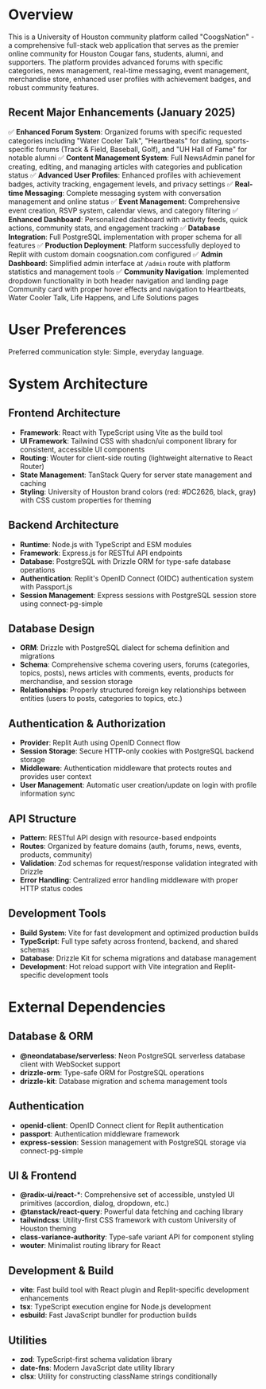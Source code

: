 # Overview

This is a University of Houston community platform called "CoogsNation" - a comprehensive full-stack web application that serves as the premier online community for Houston Cougar fans, students, alumni, and supporters. The platform provides advanced forums with specific categories, news management, real-time messaging, event management, merchandise store, enhanced user profiles with achievement badges, and robust community features.

## Recent Major Enhancements (January 2025)

✅ **Enhanced Forum System**: Organized forums with specific requested categories including "Water Cooler Talk", "Heartbeats" for dating, sports-specific forums (Track & Field, Baseball, Golf), and "UH Hall of Fame" for notable alumni
✅ **Content Management System**: Full NewsAdmin panel for creating, editing, and managing articles with categories and publication status
✅ **Advanced User Profiles**: Enhanced profiles with achievement badges, activity tracking, engagement levels, and privacy settings
✅ **Real-time Messaging**: Complete messaging system with conversation management and online status
✅ **Event Management**: Comprehensive event creation, RSVP system, calendar views, and category filtering
✅ **Enhanced Dashboard**: Personalized dashboard with activity feeds, quick actions, community stats, and engagement tracking
✅ **Database Integration**: Full PostgreSQL implementation with proper schema for all features
✅ **Production Deployment**: Platform successfully deployed to Replit with custom domain coogsnation.com configured
✅ **Admin Dashboard**: Simplified admin interface at `/admin` route with platform statistics and management tools
✅ **Community Navigation**: Implemented dropdown functionality in both header navigation and landing page Community card with proper hover effects and navigation to Heartbeats, Water Cooler Talk, Life Happens, and Life Solutions pages

# User Preferences

Preferred communication style: Simple, everyday language.

# System Architecture

## Frontend Architecture
- **Framework**: React with TypeScript using Vite as the build tool
- **UI Framework**: Tailwind CSS with shadcn/ui component library for consistent, accessible UI components
- **Routing**: Wouter for client-side routing (lightweight alternative to React Router)
- **State Management**: TanStack Query for server state management and caching
- **Styling**: University of Houston brand colors (red: #DC2626, black, gray) with CSS custom properties for theming

## Backend Architecture
- **Runtime**: Node.js with TypeScript and ESM modules
- **Framework**: Express.js for RESTful API endpoints
- **Database**: PostgreSQL with Drizzle ORM for type-safe database operations
- **Authentication**: Replit's OpenID Connect (OIDC) authentication system with Passport.js
- **Session Management**: Express sessions with PostgreSQL session store using connect-pg-simple

## Database Design
- **ORM**: Drizzle with PostgreSQL dialect for schema definition and migrations
- **Schema**: Comprehensive schema covering users, forums (categories, topics, posts), news articles with comments, events, products for merchandise, and session storage
- **Relationships**: Properly structured foreign key relationships between entities (users to posts, categories to topics, etc.)

## Authentication & Authorization
- **Provider**: Replit Auth using OpenID Connect flow
- **Session Storage**: Secure HTTP-only cookies with PostgreSQL backend storage
- **Middleware**: Authentication middleware that protects routes and provides user context
- **User Management**: Automatic user creation/update on login with profile information sync

## API Structure
- **Pattern**: RESTful API design with resource-based endpoints
- **Routes**: Organized by feature domains (auth, forums, news, events, products, community)
- **Validation**: Zod schemas for request/response validation integrated with Drizzle
- **Error Handling**: Centralized error handling middleware with proper HTTP status codes

## Development Tools
- **Build System**: Vite for fast development and optimized production builds
- **TypeScript**: Full type safety across frontend, backend, and shared schemas
- **Database**: Drizzle Kit for schema migrations and database management
- **Development**: Hot reload support with Vite integration and Replit-specific development tools

# External Dependencies

## Database & ORM
- **@neondatabase/serverless**: Neon PostgreSQL serverless database client with WebSocket support
- **drizzle-orm**: Type-safe ORM for PostgreSQL operations
- **drizzle-kit**: Database migration and schema management tools

## Authentication
- **openid-client**: OpenID Connect client for Replit authentication
- **passport**: Authentication middleware framework
- **express-session**: Session management with PostgreSQL storage via connect-pg-simple

## UI & Frontend
- **@radix-ui/react-***: Comprehensive set of accessible, unstyled UI primitives (accordion, dialog, dropdown, etc.)
- **@tanstack/react-query**: Powerful data fetching and caching library
- **tailwindcss**: Utility-first CSS framework with custom University of Houston theming
- **class-variance-authority**: Type-safe variant API for component styling
- **wouter**: Minimalist routing library for React

## Development & Build
- **vite**: Fast build tool with React plugin and Replit-specific development enhancements
- **tsx**: TypeScript execution engine for Node.js development
- **esbuild**: Fast JavaScript bundler for production builds

## Utilities
- **zod**: TypeScript-first schema validation library
- **date-fns**: Modern JavaScript date utility library
- **clsx**: Utility for constructing className strings conditionally